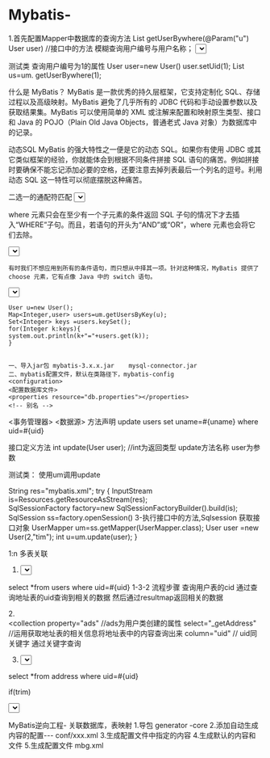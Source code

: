 # Mybatis-

1.首先配置Mapper中数据库的查询方法
List<User> getUserBywhere(@Param("u") User user) //接口中的方法
  模糊查询用户编号与用户名称；
<select id="方法名"  resultType="返回结果类型 ">
  select *from user where 
  where 标签可以去掉之后的and 
  <where>    
  <if test="u.uid!=null">
           uid=#{u.uid}           // 用户实体类的属性名
  </if> 
  <if test="u.uname!=null and u.uname!=' '">
          and uname like #{u.uname}
    </if>
 </where>

测试类
              查询用户编号为1的属性
              User user=new User() 
              user.setUid(1);
              List<User> us=um. getUserBywhere(1);
  
  
  
什么是 MyBatis？
     MyBatis 是一款优秀的持久层框架，它支持定制化 SQL、存储过程以及高级映射。MyBatis 避免了几乎所有的 JDBC 代码和手动设置参数以及获取结果集。MyBatis 可以使用简单的 XML 或注解来配置和映射原生类型、接口和 Java 的 POJO（Plain Old Java Objects，普通老式 Java 对象）为数据库中的记录。

动态SQL
     MyBatis 的强大特性之一便是它的动态 SQL。如果你有使用 JDBC 或其它类似框架的经验，你就能体会到根据不同条件拼接 SQL 语句的痛苦。例如拼接时要确保不能忘记添加必要的空格，还要注意去掉列表最后一个列名的逗号。利用动态 SQL 这一特性可以彻底摆脱这种痛苦。


二选一的通配符匹配
<select id="findActiveBlogLike"  resultType="Bolg">  id方法名 resultType返回类型
 select  * from Blog where state='active'
 <if test="title!=null">
   AND title like #{title}
   </if>
 <if test="autor!=null and author.name!=null">
   AND author_name like #{author.name}
  </if>
  
  
  
  where 元素只会在至少有一个子元素的条件返回 SQL 子句的情况下才去插入“WHERE”子句。而且，若语句的开头为“AND”或“OR”，where 元素也会将它们去除。
<!--二选一进行匹配-->

 <select id="getUserBywhere" resultType="User">
    select *from users
    <where>
    <if test="u.uid != null">
    and uid=#{u.uid}
    </if>
    <if test="u.uname != null and u.uname!=null">
     uname like #{u.uname}
    </if>
    </where>
    </select>
    
    有时我们不想应用到所有的条件语句，而只想从中择其一项。针对这种情况，MyBatis 提供了 choose 元素，它有点像 Java 中的 switch 语句。
    
 <select id="findActiveBlogLike"  resultType="Blog">
  SELECT * FROM BLOG WHERE state = ‘ACTIVE’
  <choose>
    <when test="title != null">
      AND title like #{title}
    </when>
    <when test="author != null and author.name != null">
      AND author_name like #{author.name}
    </when>
    <otherwise>
      AND featured = 1
    </otherwise>
  </choose>
</select>
    
    User u=new User();
    Map<Integer,user> users=um.getUsersByKey(u);
    Set<Integer> keys =users.keySet();
    for(Integer k:keys){
    system.out.println(k+"="+users.get(k));
    }
    
    
    一、导入jar包 mybatis-3.x.x.jar    mysql-connector.jar
    二、mybatis配置文件，默认在类路径下，mybatis-config
    <configuration>
    <配置数据库文件>
    <properties resource="db.properties"></properties>
    <!-- 别名 -->
  <typeAliases>
  <typeAlias alias="User"  type="com.mybatis1.domain.User"/>
  </typeAliases>
  <!-- 配置数据源：mysql连接的参数 -->
    <environments>
    <environment>
    <事务管理器>
    <数据源>
    <property name=driver/url/username/password
    </environment>    
    </environments>
<!-- 映射：xml文件，包括声明sql语句 ，包名.xml文件名   xxMapper.xml   JavaBean  User  UserMapper.xml>

  <mappers>
    <mapper resource="UserMapper.xml"/>
  </mappers>
  
  
 映射文件：UserMapper 
 1、声明sql语句
 <!-- 声明sql语句 -->
<!DOCTYPE mapper
  PUBLIC "-//mybatis.org//DTD Mapper 3.0//EN"
  "http://mybatis.org/dtd/mybatis-3-mapper.dtd">
 <!-- namespace：对应的是一个接口UserMapper，关联xml文件 -->
<mapper namespace="com.mybatis1.dao.UserMapper">
  方法声明
  <update id="update">
  update users set uname=#{uname}  where uid=#{uid}
  </update>
  
 接口定义方法
 int update(User user);  //int为返回类型   update方法名称  user为参数
 
 测试类：
 使用um调用update   
 
 String res="mybatis.xml";
 try {
      InputStream is=Resources.getResourceAsStream(res);  
      SqlSessionFactory factory=new SqlSessionFactoryBuilder().build(is);
      SqlSession ss=factory.openSession()
      3-执行接口中的方法,Sqlsession 获取接口对象
      UserMapper um=ss.getMapper(UserMapper.class);
      User  user =new User(2,"tim");
      int u=um.update(user);
 }
 
 
 
 
 
 
 1:n  多表关联
 
1. <select id="getUserById" resultType="ListUsers">
 select *from users where uid=#{uid}
 </select>
1-3-2   流程步骤  查询用户表的cid 通过查询地址表的uid查询到相关的数据  然后通过resultmap返回相关的数据


2.<!--select 对应相关的查询方法，与select标签的id一致 -->
<resultMap type="User" id="ListUsers">
<id column="uid" property="uid"/>  
<result column="uname" property="uname"/>
<collection property="ads"  //ads为用户类创建的属性
   select="_getAddress"     //运用获取地址表的相关信息将地址表中的内容查询出来
   column="uid"  //  uid同关键字   通过关键字查询
 >
</collection>  
</resultMap>

3. <select id="_getAddress"  type="Address">
select  *from  address where uid=#{uid}  
 </select>
  
  
  
  
  if(trim)
 
 <select id=""  resultType="">
 select *from users 
 <trim prefix="where" suffixoverrides="and">
  <if test="***">
    uid=#{user.uid} and
    </if>
  <if test="***">
    uname likeconcat ('%',#{user.uname},'%')
  </trim>
 </select>
  
  
  MyBatis逆向工程- 关联数据库，表映射
1.导包  generator -core 
2.添加自动生成内容的配置---   conf/xxx.xml
3.生成配置文件中指定的内容
4.生成默认的内容和文件
5.生成配置文件 mbg.xml













  
  
  
  
  
  
  
  
  
  
  
  
  
  

  
  
  
  
  
  
  
    
    
    
    
   
    
    
    
    
    
    
    
    
    
    
    
    
  
  
  
  
  
  

